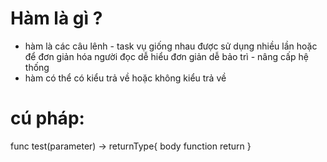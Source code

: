# Hàm là gì ?
 - hàm là các câu lênh  - task vụ giống nhau được sử dụng nhiều lần hoặc để đơn giản hóa người đọc dễ hiểu đơn giản dễ bảo trì - nâng cấp hệ thống
 - hàm có thể có kiểu trả về hoặc không kiểu trả về
 # cú pháp: 
 func test(parameter) -> returnType{
    body function
    return
}
